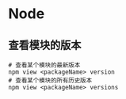 # Node

## 查看模块的版本

```npm
# 查看某个模块的最新版本
npm view <packageName> version 
# 查看某个模块的所有历史版本
npm view <packageName> versions 
```